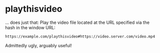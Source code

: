# playthisvideo

... does just that: Play the video file located at the URL specified via the hash in the window URL:

    https://example.com/playthisvideo#https://video.server.com/video.mp4

Admittedly ugly, arguably useful!